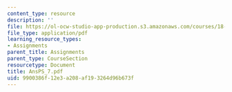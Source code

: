 ```yaml
---
content_type: resource
description: ''
file: https://ol-ocw-studio-app-production.s3.amazonaws.com/courses/18-04-complex-variables-with-applications-fall-1999/9900386f12e3a208af193264d96b673f_AnsPS_7.pdf
file_type: application/pdf
learning_resource_types:
- Assignments
parent_title: Assignments
parent_type: CourseSection
resourcetype: Document
title: AnsPS_7.pdf
uid: 9900386f-12e3-a208-af19-3264d96b673f
---
```

